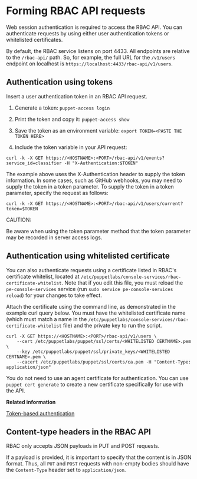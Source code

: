 # Forming RBAC API requests

Web session authentication is required to access the RBAC API. You can authenticate requests by using either user authentication tokens or whitelisted certificates.

By default, the RBAC service listens on port 4433. All endpoints are relative to the `/rbac-api/` path. So, for example, the full URL for the `/v1/users` endpoint on localhost is `https://localhost:4433/rbac-api/v1/users`.

## Authentication using tokens

Insert a user authentication token in an RBAC API request.

1.  Generate a token: `puppet-access login`
2.  Print the token and copy it: `puppet-access show`

3.  Save the token as an environment variable: `export TOKEN=<PASTE THE TOKEN HERE>`
4.  Include the token variable in your API request:

```
curl -k -X GET https://<HOSTNAME>:<PORT>/rbac-api/v1/events?service_id=classifier -H "X-Authentication:$TOKEN"

```

The example above uses the X-Authentication header to supply the token information. In some cases, such as GitHub webhooks, you may need to supply the token in a token parameter. To supply the token in a token parameter, specify the request as follows:

```
curl -k -X GET https://<HOSTNAME>:<PORT>/rbac-api/v1/users/current?token=$TOKEN

```

CAUTION:

Be aware when using the token parameter method that the token parameter may be recorded in server access logs.

## Authentication using whitelisted certificate

You can also authenticate requests using a certificate listed in RBAC's certificate whitelist, located at `/etc/puppetlabs/console-services/rbac-certificate-whitelist`. Note that if you edit this file, you must reload the `pe-console-services` service \(run `sudo service pe-console-services reload`\) for your changes to take effect.

Attach the certificate using the command line, as demonstrated in the example curl query below. You must have the whitelisted certificate name \(which must match a name in the `/etc/puppetlabs/console-services/rbac-certificate-whitelist` file\) and the private key to run the script.

```
curl -X GET https://<HOSTNAME>:<PORT>/rbac-api/v1/users \
    --cert /etc/puppetlabs/puppet/ssl/certs/<WHITELISTED CERTNAME>.pem \
    --key /etc/puppetlabs/puppet/ssl/private_keys/<WHITELISTED CERTNAME>.pem \
    --cacert /etc/puppetlabs/puppet/ssl/certs/ca.pem -H "Content-Type: application/json"
```

You do not need to use an agent certificate for authentication. You can use `puppet cert generate` to create a new certificate specifically for use with the API.

**Related information**  


[Token-based authentication](rbac_token_auth_intro.md#)

## Content-type headers in the RBAC API

RBAC only accepts JSON payloads in PUT and POST requests.

If a payload is provided, it is important to specify that the content is in JSON format. Thus, all `PUT` and `POST` requests with non-empty bodies should have the `Content-Type` header set to `application/json`.

